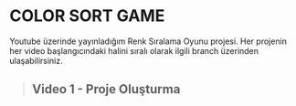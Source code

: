 # COLOR SORT GAME

Youtube üzerinde yayınladığım Renk Sıralama Oyunu projesi.
Her projenin her video başlangıcındaki halini sıralı olarak ilgili branch üzerinden ulaşabilirsiniz.

> ## Video 1 - Proje Oluşturma
